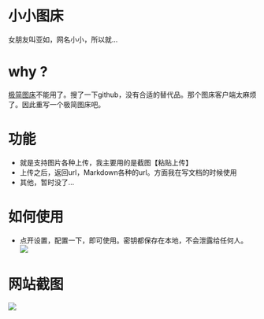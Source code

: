 # 小小图床
女朋友叫亚如，网名小小，所以就...  
# why ?
[极简图床](https://www.jiantuku.com/index.html#/)不能用了。搜了一下github，没有合适的替代品。那个图床客户端太麻烦了。因此重写一个极简图床吧。
# 功能
* 就是支持图片各种上传，我主要用的是截图【粘贴上传】
* 上传之后，返回url，Markdown各种的url。方面我在写文档的时候使用
* 其他，暂时没了...
# 如何使用
* 点开设置，配置一下，即可使用。密钥都保存在本地，不会泄露给任何人。
![](https://images.hfuusec.cn/20-04-16-145346.jpg)

# 网站截图
![](https://images.hfuusec.cn/19-04-30-302902.jpg)
